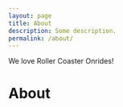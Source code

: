 ```yaml
---
layout: page
title: About
description: Some description.
permalink: /about/
---
```



We love Roller Coaster Onrides!

# About


